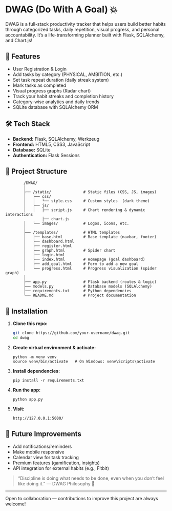 # DWAG (Do With A Goal) 💥

DWAG is a full-stack productivity tracker that helps users build better habits through categorized tasks, daily repetition, visual progress, and personal accountability. It’s a life-transforming planner built with Flask, SQLAlchemy, and Chart.js!

## 🚀 Features

- User Registration & Login
- Add tasks by category (PHYSICAL, AMBITION, etc.)
- Set task repeat duration (daily streak system)
- Mark tasks as completed
- Visual progress graphs (Radar chart)
- Track your habit streaks and completion history
- Category-wise analytics and daily trends
- SQLite database with SQLAlchemy ORM

## 🛠️ Tech Stack

- **Backend:** Flask, SQLAlchemy, Werkzeug
- **Frontend:** HTML5, CSS3, JavaScript
- **Database:** SQLite
- **Authentication:** Flask Sessions

## 📁 Project Structure

```
        /DWAG/  
        │  
        ├── /static/              # Static files (CSS, JS, images)  
        │   ├── css/  
        │   │   └── style.css     # Custom styles  (dark theme) 
        │   ├── js/  
        │   │   ├── script.js     # Chart rendering & dynamic interactions
                ├── chart.js  
        │   └── images/           # Logos, icons, etc.  
        │  
        ├── /templates/           # HTML templates    
        │   ├── base.html         # Base template (navbar, footer)  
        │   ├── dashboard.html
        │   ├── register.html
        │   ├── graph.html        # Spider chart
        │   ├── login.html
        │   ├── index.html        # Homepage (goal dashboard)  
        │   ├── add_goal.html     # Form to add a new goal  
        │   └── progress.html     # Progress visualization (spider graph)  
        │  
        ├── app.py                # Flask backend (routes & logic)  
        ├── models.py             # Database models (SQLAlchemy)  
        ├── requirements.txt      # Python dependencies  
        └── README.md             # Project documentation  

```


## 📌 Installation

1. **Clone this repo:**
    ```bash
    git clone https://github.com/your-username/dwag.git
    cd dwag
    ```

2. **Create virtual environment & activate:**
    ```
    python -m venv venv
    source venv/bin/activate   # On Windows: venv\Scripts\activate
    ```

3. **Install dependencies:**
    ```
    pip install -r requirements.txt
    ```

4. **Run the app:**
    ```
    python app.py
    ```
5. **Visit:**
    ```
    http://127.0.0.1:5000/
    ```

## 🧠 Future Improvements

- Add notifications/reminders
- Make mobile responsive
- Calendar view for task tracking
- Premium features (gamification, insights)
- API integration for external habits (e.g., Fitbit)

> “Discipline is doing what needs to be done, even when you don’t feel like doing it.” — DWAG Philosophy 💯


---

Open to collaboration — contributions to improve this project are always welcome!